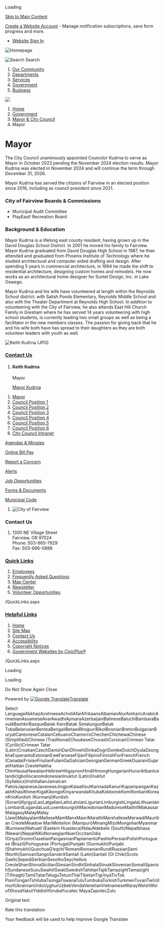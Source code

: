 Loading

[Skip to Main Content](https://www.fairvieworegon.gov/303/Mayor/)

[Create a Website Account](https://www.fairvieworegon.gov/MyAccount/ProfileCreate) - Manage notification subscriptions, save form progress and more.   

- [Website Sign In](https://www.fairvieworegon.gov/MyAccount)

![Homepage](https://www.fairvieworegon.gov/ImageRepository/Document?documentID=4018)

![Search](https://www.fairvieworegon.gov/ImageRepository/Document?documentID=4021) Search

1. [Our Community](https://www.fairvieworegon.gov/31/Our-Community)
2. [Departments](https://www.fairvieworegon.gov/8/Departments)
3. [Services](https://www.fairvieworegon.gov/9/Services)
4. [Government](https://www.fairvieworegon.gov/27/Government)
5. [Business](https://www.fairvieworegon.gov/35/Business)

<!--THE END-->

![](https://www.fairvieworegon.gov/ImageRepository/Document?documentID=4017)

1. [Home](https://www.fairvieworegon.gov)
2. [Government](https://www.fairvieworegon.gov/27/Government)
3. [Mayor &amp; City Council](https://www.fairvieworegon.gov/208/Mayor-City-Council)
4. Mayor

# Mayor

The City Council unanimously appointed Councilor Kudrna to serve as Mayor in October 2023 pending the November 2024 election results. Mayor Kudrna was elected in November 2024 and will continue the term through December 31, 2026.

Mayor Kudrna has served the citizens of Fairview in an elected position since 2016, including as council president since 2021.

### **City of Fairview Boards &amp; Commissions**

- Municipal Audit Committee
- PlayEast! Recreation Board

### Background &amp; Education

Mayor Kudrna is a lifelong east county resident, having grown up in the David Douglas School District. In 2001 he moved his family to Fairview. Mayor Kudrna graduated from David Douglas High School in 1987, he then attended and graduated from Phoenix Institute of Technology where he studied architectural and computer aided drafting and design. After spending 5 years in commercial architecture, in 1994 he made the shift to residential architecture, designing custom homes and remodels. He now works as an architectural home designer for Suntel Design, Inc. in Lake Oswego.  

Mayor Kudrna and his wife have volunteered at length within the Reynolds School district: with Salish Ponds Elementary, Reynolds Middle School and also with the Theater Department at Reynolds High School. In addition to volunteering with the City of Fairview, he also attends East Hill Church Family in Gresham where he has served 14 years volunteering with high school students, is currently leading two small groups as well as being a facilitator in the new members classes. The passion for giving back that he and his wife both have has spread to their daughters as they are both volunteer leaders with youth as well. 

![Keith Kudrna (JPG)](https://www.fairvieworegon.gov/ImageRepository/Document?documentID=5533 "Keith Kudrna (JPG)")

### [Contact Us](https://www.fairvieworegon.gov/Directory.aspx)

1. #### Keith Kudrna
   
   Mayor
   
   [Mayor Kudrna](mailto:kudrnak@fairvieworegon.gov)

<!--THE END-->

1. [Mayor](https://www.fairvieworegon.gov/303/Mayor)
2. [Council Position 1](https://www.fairvieworegon.gov/297/Council-Position-1)
3. [Council Position 2](https://www.fairvieworegon.gov/299/Council-Position-2)
4. [Council Position 3](https://www.fairvieworegon.gov/300/Council-Position-3)
5. [Council Position 4](https://www.fairvieworegon.gov/301/Council-Position-4)
6. [Council Position 5](https://www.fairvieworegon.gov/298/Council-Position-5)
7. [Council Position 6](https://www.fairvieworegon.gov/302/Council-Position-6)
8. [City Council Intranet](https://www.fairvieworegon.gov/470/City-Council-Intranet)

[Agendas &amp; Minutes](https://www.fairvieworegon.gov/246/Current-Agendas-Meeting-Packets)

[Online Bill Pay](https://www.xpressbillpay.com/)

[Report a Concern](https://www.fairvieworegon.gov/requesttracker.aspx)

[Alerts](https://www.fairvieworegon.gov/list.aspx)

[Job Opportunities](https://www.fairvieworegon.gov/jobs.aspx)

[Forms &amp; Documents](https://www.fairvieworegon.gov/305/Forms)

[Municipal Code](https://www.fairvieworegon.gov/209/Municipal-Code)

1. ![City of Fairview](https://www.fairvieworegon.gov/ImageRepository/Document?documentID=4023 "City of Fairview")

### Contact Us

1. 1300 NE Village Street    
   Fairview, OR 97024  
   Phone: 503-665-7929  
   Fax: 503-666-0888

### [Quick Links](https://www.fairvieworegon.gov/QuickLinks.aspx?CID=47)

1. [Employees](https://www.fairvieworegon.gov/232/Employees)
2. [Frequently Asked Questions](https://www.fairvieworegon.gov/faq.aspx)
3. [Map Center](https://www.fairvieworegon.gov/258/Map-Center)
4. [Newsletter](https://www.fairvieworegon.gov/75/Newsletter)
5. [Volunteer Opportunities](https://www.fairvieworegon.gov/94/Volunteer-Opportunities)

/QuickLinks.aspx

### [Helpful Links](https://www.fairvieworegon.gov/QuickLinks.aspx?CID=48)

1. [Home](https://www.fairvieworegon.gov)
2. [Site Map](https://www.fairvieworegon.gov/sitemap)
3. [Contact Us](https://www.fairvieworegon.gov/directory.aspx)
4. [Accessibility](https://www.fairvieworegon.gov/accessibility)
5. [Copyright Notices](https://www.fairvieworegon.gov/copyright)
6. [Government Websites by CivicPlus®](https://connect.civicplus.com/referral)

/QuickLinks.aspx

Loading

Loading

Do Not Show Again Close

Powered by [![Google Translate](https://www.gstatic.com/images/branding/googlelogo/1x/googlelogo_color_42x16dp.png)Translate](https://translate.google.com)

Select LanguageAbkhazAcehneseAcholiAfarAfrikaansAlbanianAlurAmharicArabicArmenianAssameseAvarAwadhiAymaraAzerbaijaniBalineseBaluchiBambaraBaouléBashkirBasqueBatak KaroBatak SimalungunBatak TobaBelarusianBembaBengaliBetawiBhojpuriBikolBosnianBretonBulgarianBuryatCantoneseCatalanCebuanoChamorroChechenChichewaChinese (Simplified)Chinese (Traditional)ChuukeseChuvashCorsicanCrimean Tatar (Cyrillic)Crimean Tatar (Latin)CroatianCzechDanishDariDhivehiDinkaDogriDombeDutchDyulaDzongkhaEsperantoEstonianEweFaroeseFijianFilipinoFinnishFonFrenchFrench (Canada)FrisianFriulianFulaniGaGalicianGeorgianGermanGreekGuaraniGujaratiHaitian CreoleHakha ChinHausaHawaiianHebrewHiligaynonHindiHmongHungarianHunsrikIbanIcelandicIgboIlocanoIndonesianInuktut (Latin)Inuktut (Syllabics)IrishItalianJamaican PatoisJapaneseJavaneseJingpoKalaallisutKannadaKanuriKapampanganKazakhKhasiKhmerKigaKikongoKinyarwandaKitubaKokborokKomiKonkaniKoreanKrioKurdish (Kurmanji)Kurdish (Sorani)KyrgyzLaoLatgalianLatinLatvianLigurianLimburgishLingalaLithuanianLombardLugandaLuoLuxembourgishMacedonianMadureseMaithiliMakassarMalagasyMalayMalay (Jawi)MalayalamMalteseMamManxMaoriMarathiMarshalleseMarwadiMauritian CreoleMeadow MariMeiteilon (Manipuri)MinangMizoMongolianMyanmar (Burmese)Nahuatl (Eastern Huasteca)NdauNdebele (South)Nepalbhasa (Newari)NepaliNKoNorwegianNuerOccitanOdia (Oriya)OromoOssetianPangasinanPapiamentoPashtoPersianPolishPortuguese (Brazil)Portuguese (Portugal)Punjabi (Gurmukhi)Punjabi (Shahmukhi)QuechuaQʼeqchiʼRomaniRomanianRundiRussianSami (North)SamoanSangoSanskritSantali (Latin)Santali (Ol Chiki)Scots GaelicSepediSerbianSesothoSeychellois CreoleShanShonaSicilianSilesianSindhiSinhalaSlovakSlovenianSomaliSpanishSundaneseSusuSwahiliSwatiSwedishTahitianTajikTamazightTamazight (Tifinagh)TamilTatarTeluguTetumThaiTibetanTigrinyaTivTok PisinTonganTshilubaTsongaTswanaTuluTumbukaTurkishTurkmenTuvanTwiUdmurtUkrainianUrduUyghurUzbekVendaVenetianVietnameseWarayWelshWolofXhosaYakutYiddishYorubaYucatec MayaZapotecZulu

Original text

Rate this translation

Your feedback will be used to help improve Google Translate